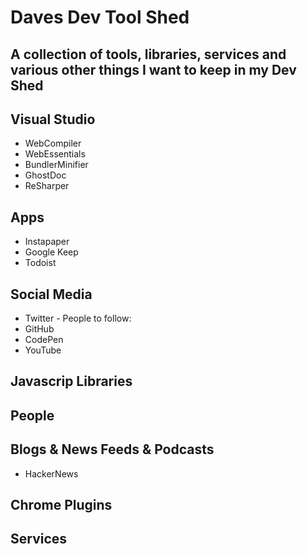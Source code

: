 # Daves Dev Tool Shed
A collection of tools, libraries, services and various other things I want to keep in my Dev Shed
---
## Visual Studio
* WebCompiler
* WebEssentials
* BundlerMinifier
* GhostDoc
* ReSharper

## Apps
* Instapaper
* Google Keep
* Todoist

## Social Media
* Twitter - People to follow:
* GitHub
* CodePen
* YouTube

## Javascrip Libraries


## People


## Blogs & News Feeds & Podcasts
* HackerNews

## Chrome Plugins


## Services
